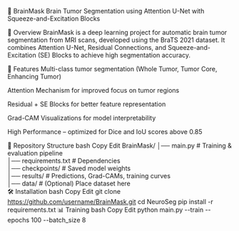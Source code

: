 🧠 BrainMask
Brain Tumor Segmentation using Attention U-Net with Squeeze-and-Excitation Blocks


📌 Overview
BrainMask is a deep learning project for automatic brain tumor segmentation from MRI scans, developed using the BraTS 2021 dataset.
It combines Attention U-Net, Residual Connections, and Squeeze-and-Excitation (SE) Blocks to achieve high segmentation accuracy.

🚀 Features
Multi-class tumor segmentation (Whole Tumor, Tumor Core, Enhancing Tumor)

Attention Mechanism for improved focus on tumor regions

Residual + SE Blocks for better feature representation

Grad-CAM Visualizations for model interpretability

High Performance – optimized for Dice and IoU scores above 0.85

📂 Repository Structure
bash
Copy
Edit
BrainMask/
│── main.py                # Training & evaluation pipeline  
│── requirements.txt       # Dependencies  
│── checkpoints/           # Saved model weights  
│── results/               # Predictions, Grad-CAMs, training curves  
│── data/                  # (Optional) Place dataset here  
🛠 Installation
bash
Copy
Edit
git clone https://github.com/username/BrainMask.git
cd NeuroSeg
pip install -r requirements.txt
📊 Training
bash
Copy
Edit
python main.py --train --epochs 100 --batch_size 8
